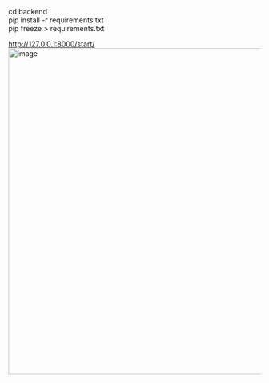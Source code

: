 cd backend  
pip install -r requirements.txt  
pip freeze > requirements.txt


http://127.0.0.1:8000/start/  
<img width="1160" height="653" alt="image" src="https://github.com/user-attachments/assets/b20fc100-526e-47e5-bf82-3233d670445e" />

